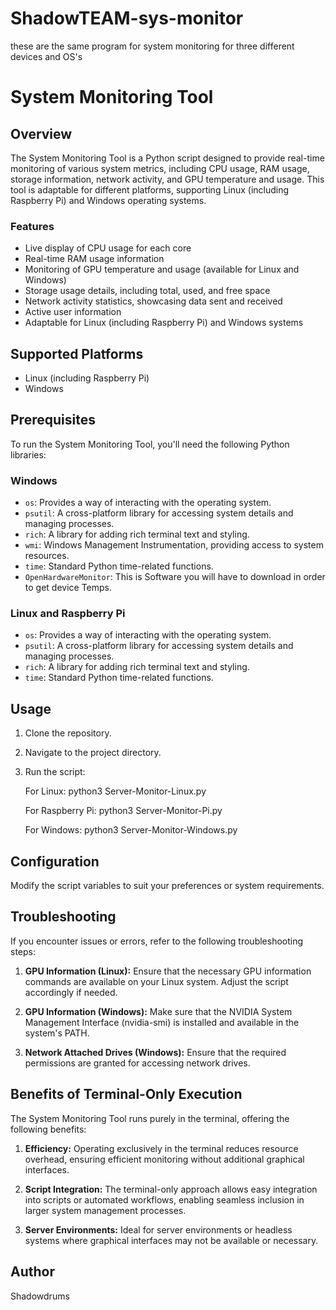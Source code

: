 # ShadowTEAM-sys-monitor
these are the same program for system monitoring for three different devices and OS's

# System Monitoring Tool

## Overview

The System Monitoring Tool is a Python script designed to provide real-time monitoring of various system metrics, including CPU usage, RAM usage, storage information, network activity, and GPU temperature and usage. This tool is adaptable for different platforms, supporting Linux (including Raspberry Pi) and Windows operating systems.

### Features

- Live display of CPU usage for each core
- Real-time RAM usage information
- Monitoring of GPU temperature and usage (available for Linux and Windows)
- Storage usage details, including total, used, and free space
- Network activity statistics, showcasing data sent and received
- Active user information
- Adaptable for Linux (including Raspberry Pi) and Windows systems

## Supported Platforms

- Linux (including Raspberry Pi)
- Windows

## Prerequisites

To run the System Monitoring Tool, you'll need the following Python libraries:

### Windows

- `os`: Provides a way of interacting with the operating system.
- `psutil`: A cross-platform library for accessing system details and managing processes.
- `rich`: A library for adding rich terminal text and styling.
- `wmi`: Windows Management Instrumentation, providing access to system resources.
- `time`: Standard Python time-related functions.
- `OpenHardwareMonitor`: This is Software you will have to download in order to get device Temps.

### Linux and Raspberry Pi

- `os`: Provides a way of interacting with the operating system.
- `psutil`: A cross-platform library for accessing system details and managing processes.
- `rich`: A library for adding rich terminal text and styling.
- `time`: Standard Python time-related functions.

## Usage

1. Clone the repository.

2. Navigate to the project directory.

3. Run the script:

   For Linux:
python3 Server-Monitor-Linux.py

   For Raspberry Pi:
python3 Server-Monitor-Pi.py

   For Windows:
python3 Server-Monitor-Windows.py


## Configuration

Modify the script variables to suit your preferences or system requirements.

## Troubleshooting

If you encounter issues or errors, refer to the following troubleshooting steps:

1. **GPU Information (Linux):** Ensure that the necessary GPU information commands are available on your Linux system. Adjust the script accordingly if needed.

2. **GPU Information (Windows):** Make sure that the NVIDIA System Management Interface (nvidia-smi) is installed and available in the system's PATH.

3. **Network Attached Drives (Windows):** Ensure that the required permissions are granted for accessing network drives.

## Benefits of Terminal-Only Execution

The System Monitoring Tool runs purely in the terminal, offering the following benefits:

1. **Efficiency:** Operating exclusively in the terminal reduces resource overhead, ensuring efficient monitoring without additional graphical interfaces.

2. **Script Integration:** The terminal-only approach allows easy integration into scripts or automated workflows, enabling seamless inclusion in larger system management processes.

3. **Server Environments:** Ideal for server environments or headless systems where graphical interfaces may not be available or necessary.

## Author

Shadowdrums

